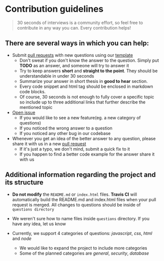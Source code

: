 # Contribution guidelines

> 30 seconds of interviews is a community effort, so feel free to contribute in any way you can. Every contribution helps!

## There are several ways in which you can help:

* Submit [pull requests](https://github.com/fejes713/30-seconds-of-interviews/pulls) with new questions using our [template](https://github.com/fejes713/30-seconds-of-interviews/blob/master/question-template.md)
  * Don't sweat if you don't know the answer to the question. Simply put **TODO** as an answer, and someone will try to answer it
  * Try to keep answers **short** and **straight to the point**. They should be understandable in under 30 seconds
  * Summarize your answer in short thesis in **good to hear** section.
  * Every code snippet and html tag should be enclosed in markdown code blocks.
  * Of course, 30 seconds is not enough to fully cover a specific topic so include up to three additional links that further describe the mentioned topic
* [Open issue](https://github.com/fejes713/30-seconds-of-interviews/issues/new)
  * If you would like to see a new feature(eg. a new category of questions)
  * If you noticed the wrong answer to a question
  * If you noticed any other bug in our codebase
* Whenever you get an idea of the better answer to any question, please share it with us in a new [pull request](https://github.com/fejes713/30-seconds-of-interviews/pulls)
  * If it's just a typo, we don't mind, submit a quick fix to it
  * If you happen to find a better code example for the answer share it with us

## Additional information regarding the project and its structure

* **Do not modify** the `README.md` or `index.html` files. **Travis CI** will automatically build the README.md and index.html files when your pull request is merged. All changes to questions should be inside of `questions directory`

* We weren't sure how to name files inside `questions` directory. If you have any idea, let us know

* Currently, we support 4 categories of questions: _javascript_, _css_, _html_ and _node_
  * We would like to expand the project to include more categories
  * Some of the planned categories are _general_, _security_, _database_
